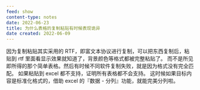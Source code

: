 ```yaml
---
feed: show
content-type: notes
date: 2022-06-23
title: 为什么表格的复制粘贴有时候表现诡异
date created: 2022-06-09
---
```


因为复制粘贴其实采用的 RTF，即富文本协议进行复制，可以把东西复制后，粘贴到 rtf 里面看显示效果就知道了，背景颜色等格式都被完整粘贴了。
而不是所见即所得的那个简单表格。然后有时候不同软件复制失败，就是因为格式没有完全匹配。
如果粘贴到 excel 都不支持，证明所有表格都不会支持。
这时候如果目标内容是标准化格式的，借助 excel 的『数据 - 分列』功能，就能完美分列啦。
